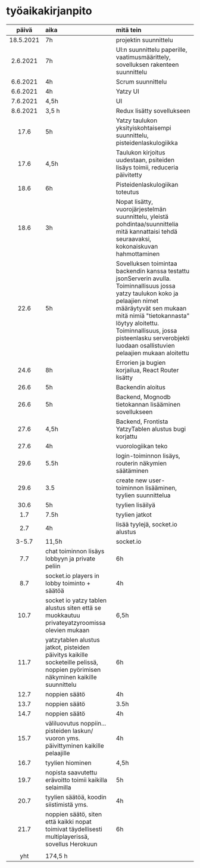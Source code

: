 # työaikakirjanpito

| päivä | aika | mitä tein  |
| :----:|:-----| :-----|
| 18.5.2021 |7h  |projektin suunnittelu  |
| 2.6.2021|7h   |UI:n suunnittelu paperille, vaatimusmäärittely, sovelluksen rakenteen suunnittelu  |
| 6.6.2021|4h    |Scrum suunnittelu  |
|  6.6.2021 |4h    |Yatzy UI |
|  7.6.2021  | 4,5h    |UI  |
|8.6.2021  |3,5 h     |Redux lisätty sovellukseen |
|17.6      |5h    | Yatzy taulukon yksityiskohtaisempi suunnittelu, pisteidenlaskulogiikka |
|17.6  | 4,5h    | Taulukon kirjoitus uudestaan, psiteiden lisäys toimii, reduceria päivitetty |
| 18.6  |6h   |Pisteidenlaskulogiikan toteutus  |
|  18.6     |3h    |Nopat lisätty, vuorojärjestelmän suunnittelu, yleistä pohdintaa/suunnittelia mitä kannattaisi tehdä seuraavaksi, kokonaiskuvan hahmottaminen |
| 22.6|5h  |Sovelluksen toimintaa backendin kanssa testattu jsonServerin avulla. Toiminnallisuus jossa yatzy taulukon koko ja pelaajien nimet määräytyvät sen mukaan mitä nimiä "tietokannasta" löytyy aloitettu. Toiminnallisuus, jossa pisteenlasku serverobjekti luodaan osallistuvien pelaajien mukaan aloitettu|
| 24.6| 8h  |Errorien ja bugien korjailua, React Router lisätty|
|26.6 |5h  |Backendin aloitus|
| 26.6|5h  |Backend, Mognodb tietokannan lisääminen sovellukseen|
| 27.6|4,5h |Backend, Frontista YatzyTablen alustus bugi korjattu|
| 27.6|4h  |vuorologiikan teko|
| 29.6|5.5h  |login-toiminnon lisäys, routerin näkymien säätäminen|
| 29.6|3.5  |create new user- toiminnon lisääminen, tyylien suunnittelua |
| 30.6|5h  |tyylien lisäilyä|
|1.7 |7.5h  |tyylien jatkot|
| 2.7|4h  |lisää tyylejä, socket.io alustus|
| 3-5.7|11,5h  |socket.io|
| 7.7 |chat toiminnon lisäys lobbyyn ja private peliin  |6h|
| 8.7|socket.io players in lobby toiminto + säätöä |4h|
| 10.7  | socket io yatzy tablen alustus siten että se muokkautuu privateyatzyroomissa olevien mukaan|6,5h|
|11.7 |yatzytablen alustus jatkot, pisteiden päivitys kaikille socketeille pelissä, noppien pyörimisen näkyminen kaikille suunnittelu|6h|
|12.7 | noppien säätö |4h|
|13.7|noppien säätö |3.5h|
|14.7 |noppien säätö  |4h|
|15.7|väliluovutus noppiin... pisteiden laskun/ vuoron yms. päivittyminen kaikille pelaajille  |4h|
|16.7 | tyylien hiominen |4,5h|
|19.7 |nopista saavutettu erävoitto toimii kaikilla selaimilla |5h|
|20.7 |tyylien säätöä, koodin siistimistä yms.  |4h|
|21.7|noppien säätö, siten että kaikki nopat toimivat täydellisesti multiplayerissä, sovellus Herokuun  |6h|
| |  ||
| yht   | 174,5 h   | | 


